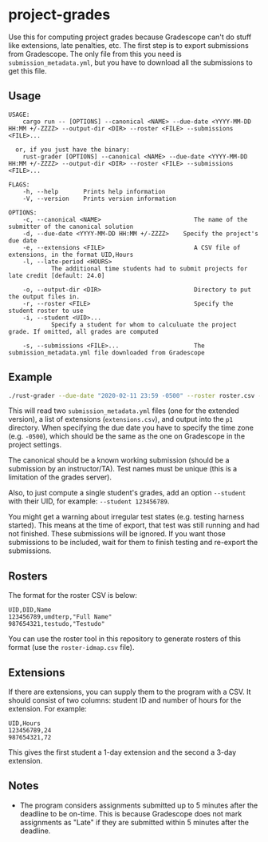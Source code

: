 # project-grades

Use this for computing project grades because Gradescope can't do stuff like extensions, late penalties, etc.  The first step is to export submissions from Gradescope.  The only file from this you need is `submission_metadata.yml`, but you have to download all the submissions to get this file.

## Usage

```
USAGE:
    cargo run -- [OPTIONS] --canonical <NAME> --due-date <YYYY-MM-DD HH:MM +/-ZZZZ> --output-dir <DIR> --roster <FILE> --submissions <FILE>...

  or, if you just have the binary:
    rust-grader [OPTIONS] --canonical <NAME> --due-date <YYYY-MM-DD HH:MM +/-ZZZZ> --output-dir <DIR> --roster <FILE> --submissions <FILE>...

FLAGS:
    -h, --help       Prints help information
    -V, --version    Prints version information

OPTIONS:
    -c, --canonical <NAME>                          The name of the submitter of the canonical solution
    -d, --due-date <YYYY-MM-DD HH:MM +/-ZZZZ>    Specify the project's due date
    -e, --extensions <FILE>                         A CSV file of extensions, in the format UID,Hours
    -l, --late-period <HOURS>
            The additional time students had to submit projects for late credit [default: 24.0]

    -o, --output-dir <DIR>                          Directory to put the output files in.
    -r, --roster <FILE>                             Specify the student roster to use
    -i, --student <UID>...
            Specify a student for whom to calculuate the project grade. If omitted, all grades are computed

    -s, --submissions <FILE>...                     The submission_metadata.yml file downloaded from Gradescope
```

## Example

```bash
./rust-grader --due-date "2020-02-11 23:59 -0500" --roster roster.csv --submissions p1/submission_metadata.yml --submissions p1/extended.yml --extensions p1/extensions.csv --canonical "Vincent Caprarola" -o p1
```

This will read two `submission_metadata.yml` files (one for the extended version), a list of extensions (`extensions.csv`), and output into the `p1` directory.  When specifying the due date you have to specify the time zone (e.g. `-0500`), which should be the same as the one on Gradescope in the project settings.

The canonical should be a known working submission (should be a submission by an instructor/TA).  Test names must be unique (this is a limitation of the grades server).

Also, to just compute a single student's grades, add an option `--student` with their UID, for example: `--student 123456789`.

You might get a warning about irregular test states (e.g. testing harness started).  This means at the time of export, that test was still running and had not finished.  These submissions will be ignored.  If you want those submissions to be included, wait for them to finish testing and re-export the submissions.

## Rosters

The format for the roster CSV is below:

```csv
UID,DID,Name
123456789,umdterp,"Full Name"
987654321,testudo,"Testudo"
```

You can use the roster tool in this repository to generate rosters of this format (use the `roster-idmap.csv` file).

## Extensions

If there are extensions, you can supply them to the program with a CSV.  It should consist of two columns: student ID and number of hours for the extension.  For example:

```csv
UID,Hours
123456789,24
987654321,72
```

This gives the first student a 1-day extension and the second a 3-day extension.

## Notes

- The program considers assignments submitted up to 5 minutes after the deadline to be on-time.  This is because Gradescope does not mark assignments as "Late" if they are submitted within 5 minutes after the deadline.
